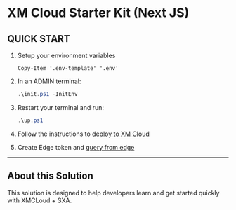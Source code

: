 # XM Cloud Starter Kit (Next JS)

## QUICK START

1. Setup your environment variables

    ```
    Copy-Item '.env-template' '.env'
    ```
2. In an ADMIN terminal:

    ```ps1
    .\init.ps1 -InitEnv
    ```

3. Restart your terminal and run:

    ```ps1
    .\up.ps1
    ```

3. Follow the instructions to [deploy to XM Cloud](#deploy-to-xmcloud)

4. Create Edge token and [query from edge](#query-edge)

*** 

## About this Solution
This solution is designed to help developers learn and get started quickly
with XMCLoud + SXA.



